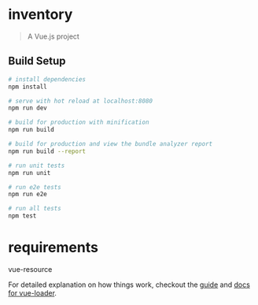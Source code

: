# inventory

> A Vue.js project

## Build Setup

``` bash
# install dependencies
npm install

# serve with hot reload at localhost:8080
npm run dev

# build for production with minification
npm run build

# build for production and view the bundle analyzer report
npm run build --report

# run unit tests
npm run unit

# run e2e tests
npm run e2e

# run all tests
npm test
```

# requirements
vue-resource

For detailed explanation on how things work, checkout the [guide](http://vuejs-templates.github.io/webpack/) and [docs for vue-loader](http://vuejs.github.io/vue-loader).
